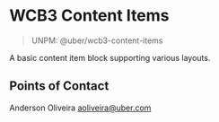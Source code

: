 # WCB3 Content Items

> UNPM: @uber/wcb3-content-items

A basic content item block supporting various layouts.

## Points of Contact
Anderson Oliveira [aoliveira@uber.com](mailto:aoliveira@uber.com)
